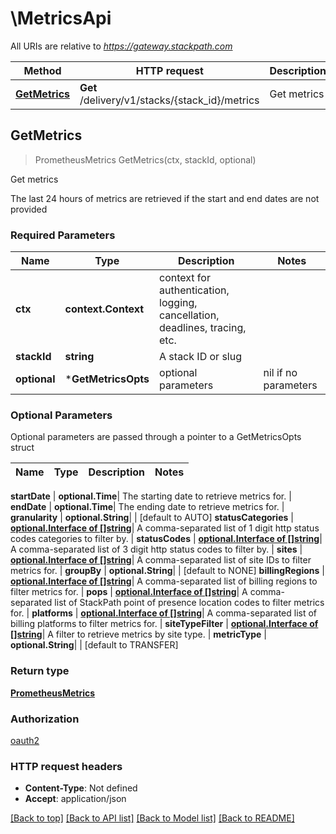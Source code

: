 # \MetricsApi

All URIs are relative to *https://gateway.stackpath.com*

Method | HTTP request | Description
------------- | ------------- | -------------
[**GetMetrics**](MetricsApi.md#GetMetrics) | **Get** /delivery/v1/stacks/{stack_id}/metrics | Get metrics



## GetMetrics

> PrometheusMetrics GetMetrics(ctx, stackId, optional)

Get metrics

The last 24 hours of metrics are retrieved if the start and end dates are not provided

### Required Parameters


Name | Type | Description  | Notes
------------- | ------------- | ------------- | -------------
**ctx** | **context.Context** | context for authentication, logging, cancellation, deadlines, tracing, etc.
**stackId** | **string**| A stack ID or slug | 
 **optional** | ***GetMetricsOpts** | optional parameters | nil if no parameters

### Optional Parameters

Optional parameters are passed through a pointer to a GetMetricsOpts struct


Name | Type | Description  | Notes
------------- | ------------- | ------------- | -------------

 **startDate** | **optional.Time**| The starting date to retrieve metrics for. | 
 **endDate** | **optional.Time**| The ending date to retrieve metrics for. | 
 **granularity** | **optional.String**|  | [default to AUTO]
 **statusCategories** | [**optional.Interface of []string**](string.md)| A comma-separated list of 1 digit http status codes categories to filter by. | 
 **statusCodes** | [**optional.Interface of []string**](string.md)| A comma-separated list of 3 digit http status codes to filter by. | 
 **sites** | [**optional.Interface of []string**](string.md)| A comma-separated list of site IDs to filter metrics for. | 
 **groupBy** | **optional.String**|  | [default to NONE]
 **billingRegions** | [**optional.Interface of []string**](string.md)| A comma-separated list of billing regions to filter metrics for. | 
 **pops** | [**optional.Interface of []string**](string.md)| A comma-separated list of StackPath point of presence location codes to filter metrics for. | 
 **platforms** | [**optional.Interface of []string**](string.md)| A comma-separated list of billing platforms to filter metrics for. | 
 **siteTypeFilter** | [**optional.Interface of []string**](string.md)| A filter to retrieve metrics by site type. | 
 **metricType** | **optional.String**|  | [default to TRANSFER]

### Return type

[**PrometheusMetrics**](prometheusMetrics.md)

### Authorization

[oauth2](../README.md#oauth2)

### HTTP request headers

- **Content-Type**: Not defined
- **Accept**: application/json

[[Back to top]](#) [[Back to API list]](../README.md#documentation-for-api-endpoints)
[[Back to Model list]](../README.md#documentation-for-models)
[[Back to README]](../README.md)

